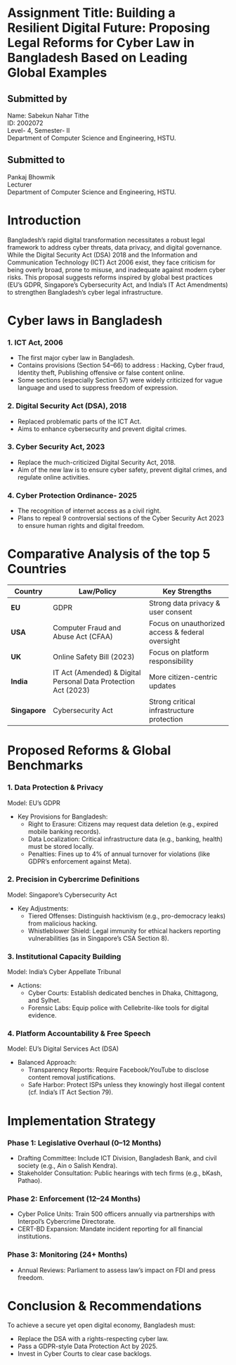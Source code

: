 # Assignment Title: Building a Resilient Digital Future: Proposing Legal Reforms for Cyber Law in Bangladesh Based on Leading Global Examples

## Submitted by
Name: Sabekun Nahar Tithe <br>
ID: 2002072 <br>
Level- 4, Semester- II <br>
Department of Computer Science and Engineering, HSTU. <br>

## Submitted to
Pankaj Bhowmik <br>
Lecturer <br>
Department of Computer Science and Engineering, HSTU. <br>


# Introduction
Bangladesh’s rapid digital transformation necessitates a robust legal framework to address cyber threats, data privacy, and digital governance. While the Digital Security Act (DSA) 2018 and the Information and Communication Technology (ICT) Act 2006 exist, they face criticism for being overly broad, prone to misuse, and inadequate against modern cyber risks. This proposal suggests reforms inspired by global best practices (EU’s GDPR, Singapore’s Cybersecurity Act, and India’s IT Act Amendments) to strengthen Bangladesh’s cyber legal infrastructure.

# Cyber laws in Bangladesh
### 1. ICT Act, 2006
- The first major cyber law in Bangladesh.
- Contains provisions (Section 54–66) to address : Hacking, Cyber fraud, Identity theft, Publishing offensive or false content online.
- Some sections (especially Section 57) were widely criticized for vague language and used to suppress freedom of expression.

### 2. Digital Security Act (DSA), 2018
- Replaced problematic parts of the ICT Act.
- Aims to enhance cybersecurity and prevent digital crimes.

### 3. Cyber Security Act, 2023
- Replace the much-criticized Digital Security Act, 2018.
- Aim of the new law is to ensure cyber safety, prevent digital crimes, and regulate online activities.

### 4. Cyber Protection Ordinance- 2025
- The recognition of internet access as a civil right.
- Plans to repeal 9 controversial sections of the Cyber Security Act 2023 to ensure human rights and digital freedom.

# Comparative Analysis of the top 5 Countries
| Country        | Law/Policy                           | Key Strengths                                                |
|----------------|------------------------------------|--------------------------------------------------------------|
| **EU**         | GDPR                                | Strong data privacy & user consent                           | 
| **USA**        | Computer Fraud and Abuse Act (CFAA) | Focus on unauthorized access & federal oversight             | 
| **UK**         | Online Safety Bill (2023)           | Focus on platform responsibility                             |
| **India**      | IT Act (Amended) & Digital Personal Data Protection Act (2023)  | More citizen-centric updates     | 
| **Singapore**  | Cybersecurity Act                  | Strong critical infrastructure protection                      |       
                          
# Proposed Reforms & Global Benchmarks
### 1. Data Protection & Privacy
Model: EU’s GDPR

- Key Provisions for Bangladesh:
  - Right to Erasure: Citizens may request data deletion (e.g., expired mobile banking records).
  - Data Localization: Critical infrastructure data (e.g., banking, health) must be stored locally.
  - Penalties: Fines up to 4% of annual turnover for violations (like GDPR’s enforcement against Meta).

### 2. Precision in Cybercrime Definitions
Model: Singapore’s Cybersecurity Act

- Key Adjustments:
    - Tiered Offenses: Distinguish hacktivism (e.g., pro-democracy leaks) from malicious hacking.
    - Whistleblower Shield: Legal immunity for ethical hackers reporting vulnerabilities (as in Singapore’s CSA Section 8).

### 3. Institutional Capacity Building
Model: India’s Cyber Appellate Tribunal

- Actions:
    - Cyber Courts: Establish dedicated benches in Dhaka, Chittagong, and Sylhet.
    - Forensic Labs: Equip police with Cellebrite-like tools for digital evidence.

### 4. Platform Accountability & Free Speech
Model: EU’s Digital Services Act (DSA)

- Balanced Approach:
    - Transparency Reports: Require Facebook/YouTube to disclose content removal justifications.
    - Safe Harbor: Protect ISPs unless they knowingly host illegal content (cf. India’s IT Act Section 79).



# Implementation Strategy

### Phase 1: Legislative Overhaul (0–12 Months)
- Drafting Committee: Include ICT Division, Bangladesh Bank, and civil society (e.g., Ain o Salish Kendra).
- Stakeholder Consultation: Public hearings with tech firms (e.g., bKash, Pathao).

### Phase 2: Enforcement (12–24 Months)
- Cyber Police Units: Train 500 officers annually via partnerships with Interpol’s Cybercrime Directorate.
- CERT-BD Expansion: Mandate incident reporting for all financial institutions.

### Phase 3: Monitoring (24+ Months)
- Annual Reviews: Parliament to assess law’s impact on FDI and press freedom.


# Conclusion & Recommendations
To achieve a secure yet open digital economy, Bangladesh must:
- Replace the DSA with a rights-respecting cyber law.
- Pass a GDPR-style Data Protection Act by 2025.
- Invest in Cyber Courts to clear case backlogs.
